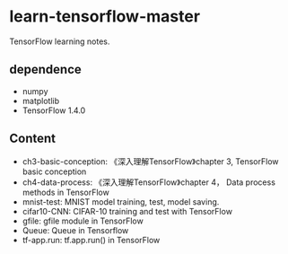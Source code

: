 # learn-tensorflow-master
TensorFlow learning notes.

## dependence
 - numpy
 - matplotlib
 - TensorFlow 1.4.0
 
## Content
 - ch3-basic-conception: 《深入理解TensorFlow》chapter 3, TensorFlow basic conception
 - ch4-data-process: 《深入理解TensorFlow》chapter 4， Data process methods in TensorFlow
 - mnist-test: MNIST model training, test, model saving.
 - cifar10-CNN: CIFAR-10 training and test with TensorFlow
 - gfile: gfile module in TensorFlow
 - Queue: Queue in Tensorflow
 - tf-app.run: tf.app.run() in TensorFlow
